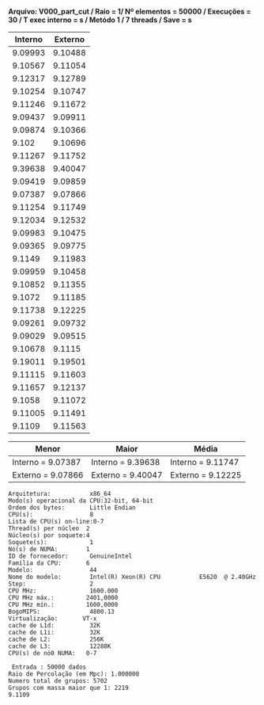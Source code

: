 **Arquivo: V000_part_cut / Raio = 1/ Nº elementos = 50000 / Execuções = 30 / T exec interno = s / Metódo 1 / 7 threads / Save = s**
 
| Interno | Externo |
|---------| ------- |
|9.09993|9.10488|
|9.10567|9.11054|
|9.12317|9.12789|
|9.10254|9.10747|
|9.11246|9.11672|
|9.09437|9.09911|
|9.09874|9.10366|
|9.102|9.10696|
|9.11267|9.11752|
|9.39638|9.40047|
|9.09419|9.09859|
|9.07387|9.07866|
|9.11254|9.11749|
|9.12034|9.12532|
|9.09983|9.10475|
|9.09365|9.09775|
|9.1149|9.11983|
|9.09959|9.10458|
|9.10852|9.11355|
|9.1072|9.11185|
|9.11738|9.12225|
|9.09261|9.09732|
|9.09029|9.09515|
|9.10678|9.1115|
|9.19011|9.19501|
|9.11115|9.11603|
|9.11657|9.12137|
|9.1058|9.11072|
|9.11005|9.11491|
|9.1109|9.11563|

|Menor|Maior|Média|
|------|------|------|
|Interno = 9.07387|Interno = 9.39638|Interno = 9.11747|
|Externo = 9.07866|Externo = 9.40047|Externo = 9.12225|
```<code>
Arquitetura:           x86_64
Modo(s) operacional da CPU:32-bit, 64-bit
Ordem dos bytes:       Little Endian
CPU(s):                8
Lista de CPU(s) on-line:0-7
Thread(s) per núcleo  2
Núcleo(s) por soquete:4
Soquete(s):            1
Nó(s) de NUMA:        1
ID de fornecedor:      GenuineIntel
Família da CPU:       6
Modelo:                44
Nome do modelo:        Intel(R) Xeon(R) CPU           E5620  @ 2.40GHz
Step:                  2
CPU MHz:               1600.000
CPU MHz máx.:         2401,0000
CPU MHz mín.:         1600,0000
BogoMIPS:              4800.13
Virtualização:       VT-x
cache de L1d:          32K
cache de L1i:          32K
cache de L2:           256K
cache de L3:           12288K
CPU(s) de nó0 NUMA:   0-7

 Entrada : 50000 dados
Raio de Percolação (em Mpc): 1.000000
Numero total de grupos: 5702 
Grupos com massa maior que 1: 2219 
9.1109